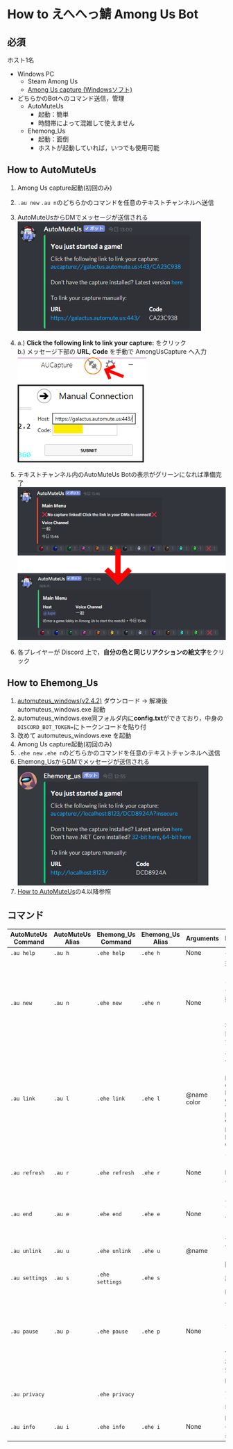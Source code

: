 # How to えへへっ鯖 Among Us Bot 
## 必須
ホスト1名
- Windows PC
  - Steam Among Us
  - [Among Us capture (Windowsソフト) ](https://github.com/denverquane/amonguscapture/releases/latest)
- どちらかのBotへのコマンド送信，管理
  - AutoMuteUs
    - 起動：簡単
    - 時間帯によって混雑して使えません
  - Ehemong_Us
    - 起動：面倒
    - ホストが起動していれば，いつでも使用可能
 
## How to AutoMuteUs
1. Among Us capture起動(初回のみ)
2. `.au new` `.au n`のどちらかのコマンドを任意のテキストチャンネルへ送信
3. AutoMuteUsからDMでメッセージが送信される  
![AutoMuteUs DM](images/AutoMuteUs01.jpg "AutoMuteUs")

4. a.) **Click the following link to link your capture:** をクリック  
b.) メッセージ下部の **URL, Code** を手動で AmongUsCapture へ入力  
![AmongUsCapture link](images/linkus.jpg "LinkUs")  
![AmongUsCapture link](images/linkus2.jpg "LinkUs")  

5. テキストチャンネル内のAutoMuteUs Botの表示がグリーンになれば準備完了
![AmongUsCapture link](images/AutoMuteUsChanged.jpg "LinkUs")  
6. 各プレイヤーが Discord 上で，**自分の色と同じリアクションの絵文字**をクリック

## How to Ehemong_Us
1. [automuteus_windows(v2.4.2)](https://github.com/denverquane/automuteus/releases/tag/2.4.3) ダウンロード → 解凍後 automuteus_windows.exe 起動
2. automuteus_windows.exe同フォルダ内に**config.txt**ができており，中身の`DISCORD_BOT_TOKEN=`にトークンコードを貼り付
3. 改めて automuteus_windows.exe を起動
4. Among Us capture起動(初回のみ)
5. `.ehe new` `.ehe n`のどちらかのコマンドを任意のテキストチャンネルへ送信
6. Ehemong_UsからDMでメッセージが送信される  
![Ehemong_Us DM](images/image.png "LinkUs")  
7. [How to AutoMuteUs](#how-to-automuteus)の4.以降参照

## コマンド
| AutoMuteUs Command   | AutoMuteUs Alias | Ehemong_Us Command   | Ehemong_Us Alias | Arguments   | Description                                                                                                     | Example                            |
| -------------- | ------- |  -------------- | ------- |----------- | --------------------------------------------------------------------------------------------------------------- | ---------------------------------- |
| `.au help`     | `.au h` | `.ehe help`     | `.ehe h` | None        | ヘルプ表示                                                                               |                                    |
| `.au new`      | `.au n` |`.ehe new`      | `.ehe n`| None        | 現在のテキストチャンネルで新規ゲーム開始．オプションで部屋コード，地域を設定可能(なしで大丈夫)                      | `.au n CODE eu`                    |
| `.au link`     | `.au l` |`.ehe link`     | `.ehe l`| @name color | 手動でユーザをBotとリンク.色：Red, Blue, Green, Pink, Orange, Yellow, Black, White, Purple, Brown, Cyan, Lime                                                           | `.au l @Soup cyan`                 |
| `.au refresh`  | `.au r` | `.ehe refresh`  | `.ehe r` | None        | テキストチャンネルでBotの表示を一番下に作り直す                   |
| `.au end`      | `.au e` | `.ehe end`      | `.ehe e` | None        | ゲーム終了．全ユーザのミュートを解除．                  |
| `.au unlink`   | `.au u` |`.ehe unlink`   | `.ehe u`| @name       | 手動でユーザとBotのリンクを解除．                                                                                        | `.au u @player`                    |
| `.au settings` | `.au s` |`.ehe settings` | `.ehe s`|             | 設定表示                  |
| `.au pause`    | `.au p` | `.ehe pause`    | `.ehe p`| None        | Botを一時停止，解除するまで誰もミュートしないよ．**既にミュートされたユーザは解除されないので注意！**                       |
| `.au privacy`  |         |`.ehe privacy` | |             | Botのプライバシーとデータ収集情報を表示                                                 |                                    |
| `.au info`     | `.au i` | `.ehe info`     | `.ehe i`| None        | Botに関する一般情報を表示                                                                                 |                                    |
